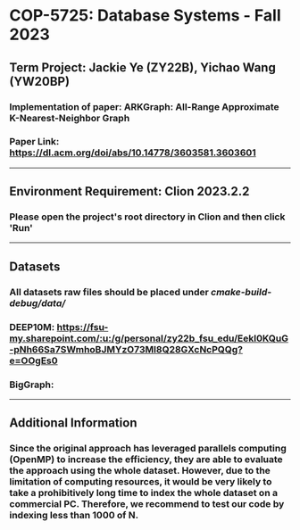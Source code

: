 # COP-5725: Database Systems - Fall 2023

## Term Project: Jackie Ye (ZY22B), Yichao Wang (YW20BP)

### Implementation of paper: ARKGraph: All-Range Approximate K-Nearest-Neighbor Graph

### Paper Link: https://dl.acm.org/doi/abs/10.14778/3603581.3603601

***

## Environment Requirement: Clion 2023.2.2

### Please open the project's root directory in Clion and then click 'Run'

***

## Datasets

### All datasets raw files should be placed under ***cmake-build-debug/data/***

### DEEP10M: https://fsu-my.sharepoint.com/:u:/g/personal/zy22b_fsu_edu/Eekl0KQuG-pNh66Sa7SWmhoBJMYzO73MI8Q28GXcNcPQQg?e=OOgEs0

### BigGraph:

***

## Additional Information

### Since the original approach has leveraged parallels computing (OpenMP) to increase the efficiency, they are able to evaluate the approach using the whole dataset. However, due to the limitation of computing resources, it would be very likely to take a prohibitively long time to index the whole dataset on a commercial PC. Therefore, we recommend to test our code by indexing less than 1000 of N.